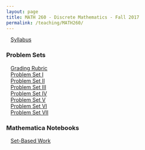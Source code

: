 ```yaml
---
layout: page
title: MATH 260 - Discrete Mathematics - Fall 2017
permalink: /teaching/MATH260/
---
```


&nbsp;&nbsp;&nbsp;[Syllabus](/teaching/MATH260/math260-syllabus.pdf)

### Problem Sets

&nbsp;&nbsp;&nbsp;[Grading Rubric](/teaching/MATH260/problemsets/math260-psetRubric.pdf)  
&nbsp;&nbsp;&nbsp;[Problem Set I](/teaching/MATH260/problemsets/math260-pset1.pdf)  
&nbsp;&nbsp;&nbsp;[Problem Set II](/teaching/MATH260/problemsets/math260-pset2.pdf)  
&nbsp;&nbsp;&nbsp;[Problem Set III](/teaching/MATH260/problemsets/math260-pset3.pdf)  
&nbsp;&nbsp;&nbsp;[Problem Set IV](/teaching/MATH260/problemsets/math260-pset4.pdf)  
&nbsp;&nbsp;&nbsp;[Problem Set V](/teaching/MATH260/problemsets/math260-pset5.pdf)  
&nbsp;&nbsp;&nbsp;[Problem Set VI](/teaching/MATH260/problemsets/math260-pset6.pdf)  
&nbsp;&nbsp;&nbsp;[Problem Set VII](/teaching/MATH260/problemsets/math260-pset7.pdf)  


### Mathematica Notebooks

&nbsp;&nbsp;&nbsp;[Set-Based Work](/teaching/MATH260/src/SetsDemo.nb)  
